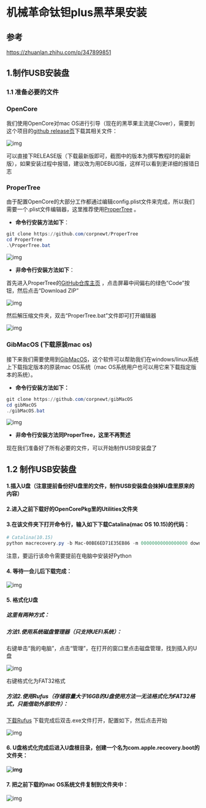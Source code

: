 # 机械革命钛钽plus黑苹果安装

## 参考

https://zhuanlan.zhihu.com/p/347899851

## 1.制作USB安装盘

### 1.1 准备必要的文件

### OpenCore

我们使用OpenCore对mac OS进行引导（现在的黑苹果主流是Clover），需要到这个项目的[github release页](https://link.zhihu.com/?target=https%3A//github.com/acidanthera/OpenCorePkg/releases)下载其相关文件：

![img](https://pic3.zhimg.com/80/v2-8cdc82f8947fe050af9a4d69546541be_1440w.jpg)

可以直接下RELEASE版（下载最新版即可，截图中的版本为撰写教程时的最新版），如果安装过程中报错，建议改为用DEBUG版，这样可以看到更详细的报错日志

### ProperTree

由于配置OpenCore的大部分工作都通过编辑config.plist文件来完成，所以我们需要一个.plist文件编辑器，这里推荐使用[ProperTree](https://link.zhihu.com/?target=https%3A//github.com/corpnewt/ProperTree) 。

- **命令行安装方法如下**：

```powershell
git clone https://github.com/corpnewt/ProperTree
cd ProperTree
.\ProperTree.bat
```

![img](https://pic1.zhimg.com/80/v2-95f401d2c9a276f9f8f18d464c4a32fc_1440w.jpg)

- **非命令行安装方法如下**：

首先进入ProperTree的[GitHub仓库主页](https://link.zhihu.com/?target=https%3A//github.com/corpnewt/ProperTree) ，点击屏幕中间偏右的绿色“Code”按钮，然后点击“Download ZIP”

![img](https://pic2.zhimg.com/80/v2-102f99cf58eb531c69f2fc38f5abcd5d_1440w.jpg)

然后解压缩文件夹，双击“ProperTree.bat”文件即可打开编辑器

![img](https://pic2.zhimg.com/80/v2-bc566d594a697c45aeb9d30c81d2c3c1_1440w.jpg)

### GibMacOS (下载原装mac os)

接下来我们需要使用到[GibMacOS](https://link.zhihu.com/?target=https%3A//github.com/corpnewt/gibMacOS)，这个软件可以帮助我们在windows/linux系统上下载指定版本的原装mac OS系统（mac OS系统用户也可以用它来下载指定版本的系统）。

- **命令行安装方法如下：**

```powershell
git clone https://github.com/corpnewt/gibMacOS
cd gibMacOS
./gibMacOS.bat
```

![img](https://pic4.zhimg.com/80/v2-bf4d5cde4e55fa00c7d2415a474f69a3_1440w.jpg)

- **非命令行安装方法同ProperTree，这里不再赘述**

现在我们准备好了所有必要的文件，可以开始制作USB安装盘了

## 1.2 制作USB安装盘

#### 1.插入U盘（注意提前备份好U盘里的文件，制作USB安装盘会抹掉U盘里原来的内容）

#### 2.进入之前下载好的OpenCorePkg里的Utilities文件夹

#### 3.在该文件夹下打开命令行，输入如下下载Catalina(mac OS 10.15)的代码：

```powershell
# Catalina(10.15)
python macrecovery.py -b Mac-00BE6ED71E35EB86 -m 00000000000000000 download
```

注意，要运行该命令需要提前在电脑中安装好Python

#### 4. 等待一会儿后下载完成：

![img](https://pic4.zhimg.com/80/v2-78d5650f3dd92d169a94bc9fae1446cb_1440w.jpg)

#### 5. 格式化U盘

##### 这里有两种方式：

##### 方法1.使用系统磁盘管理器（只支持UEFI系统）：

右键单击“我的电脑”，点击“管理”，在打开的窗口里点击磁盘管理，找到插入的U盘

![img](https://pic2.zhimg.com/80/v2-270fff9912b19b97791b30f4d795c085_1440w.jpg)

右键格式化为FAT32格式

##### 方法2.使用Rufus（存储容量大于16GB的U盘使用方法一无法格式化为FAT32格式，只能借助外部软件）：

[下载Rufus](https://link.zhihu.com/?target=https%3A//rufus.ie/)
下载完成后双击.exe文件打开，配置如下，然后点击开始

![img](https://pic2.zhimg.com/80/v2-8f5f47df699637e1afca88c5a18d75d5_1440w.jpg)

#### 6. U盘格式化完成后进入U盘根目录，创建一个名为com.apple.recovery.boot的文件夹：

#### ![img](https://pic1.zhimg.com/80/v2-8a7eb1b11e4225b16824ed7f21baeed8_1440w.jpg)

#### 7. 把之前下载的mac OS系统文件复制到文件夹中：

![img](https://pic3.zhimg.com/80/v2-257e5dd101602634d8f2e32f6cec99f2_1440w.jpg)